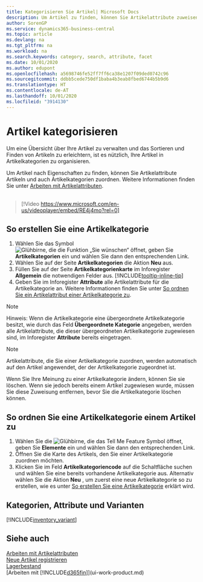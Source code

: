 ```yaml
---
title: Kategorisieren Sie Artikel| Microsoft Docs
description: Um Artikel zu finden, können Sie Artikelattribute zuweisen und Artikel nach den definierten Kategorien organisieren.
author: SorenGP
ms.service: dynamics365-business-central
ms.topic: article
ms.devlang: na
ms.tgt_pltfrm: na
ms.workload: na
ms.search.keywords: category, search, attribute, facet
ms.date: 10/01/2020
ms.author: edupont
ms.openlocfilehash: a5698746fe52ff7ff6ca38e1207f09ded0742c96
ms.sourcegitcommit: ddbb5cede750df1baba4b3eab8fbed6744b5b9d6
ms.translationtype: HT
ms.contentlocale: de-AT
ms.lasthandoff: 10/01/2020
ms.locfileid: "3914130"
---
```

# <a name="categorize-items"></a>Artikel kategorisieren

Um eine Übersicht über Ihre Artikel zu verwalten und das Sortieren und Finden von Artikeln zu erleichtern, ist es nützlich, Ihre Artikel in Artikelkategorien zu organisieren.

Um Artikel nach Eigenschaften zu finden, können Sie Artikelattribute Artikeln und auch Artikelkategorien zuordnen. Weitere Informationen finden Sie unter [Arbeiten mit Artikelattributen](inventory-how-work-item-attributes.md).
<br><br>  

> [!Video https://www.microsoft.com/en-us/videoplayer/embed/RE4j4mo?rel=0]

## <a name="to-create-an-item-category"></a>So erstellen Sie eine Artikelkategorie
1. Wählen Sie das Symbol ![Glühbirne, die die Funktion „Sie wünschen“ öffnet](media/ui-search/search_small.png "Tell Me-Funktion"), geben Sie **Artikelkategorien** ein und wählen Sie dann den entsprechenden Link.
2. Wählen Sie auf der Seite **Artikelkategorien** die Aktion **Neu** aus.
3. Füllen Sie auf der Seite **Artikelkategorienkarte** im Inforegister **Allgemein** die notwendigen Felder aus. [!INCLUDE[tooltip-inline-tip](includes/tooltip-inline-tip_md.md)]
4. Geben Sie im Inforegister **Attribute** alle Artikelattribute für die Artikelkategorie an. Weitere Informationen finden Sie unter [So ordnen Sie ein Artikelattribut einer Artikelkategorie zu](inventory-how-work-item-attributes.md#to-assign-item-attributes-to-item-categories).

> [!NOTE]  
> Hinweis: Wenn die Artikelkategorie eine übergeordnete Artikelkategorie besitzt, wie durch das Feld **Übergeordnete Kategorie** angegeben, werden alle Artikelattribute, die dieser übergeordneten Artikelkategorie zugewiesen sind, im Inforegister **Attribute** bereits eingetragen.

> [!NOTE]  
> Artikelattribute, die Sie einer Artikelkategorie zuordnen, werden automatisch auf den Artikel angewendet, der der Artikelkategorie zugeordnet ist.

Wenn Sie Ihre Meinung zu einer Artikelkategorie ändern, können Sie sie löschen. Wenn sie jedoch bereits einem Artikel zugewiesen wurde, müssen Sie diese Zuweisung entfernen, bevor Sie die Artikelkategorie löschen können.

## <a name="to-assign-an-item-category-to-an-item"></a>So ordnen Sie eine Artikelkategorie einem Artikel zu

1. Wählen Sie die ![Glühbirne, die das Tell Me Feature](media/ui-search/search_small.png "Tell Me-Funktion") Symbol öffnet, geben Sie **Elemente** ein und wählen Sie dann den entsprechenden Link.
2. Öffnen Sie die Karte des Artikels, den Sie einer Artikelkategorie zuordnen möchten.
3. Klicken Sie im Feld **Artikelkategoriencode** auf die Schaltfläche suchen und wählen Sie eine bereits vorhandene Artikelkategorie aus. Alternativ wählen Sie die Aktion **Neu** , um zuerst eine neue Artikelkategorie so zu erstellen, wie es unter [So erstellen Sie eine Artikelkategorie](inventory-how-categorize-items.md#to-create-an-item-category) erklärt wird.

## <a name="categories-attributes-and-variants"></a>Kategorien, Attribute und Varianten

[!INCLUDE[inventory_variant](includes/inventory_variant.md)]

## <a name="see-also"></a>Siehe auch

[Arbeiten mit Artikelattributen](inventory-how-work-item-attributes.md)  
[Neue Artikel registrieren](inventory-how-register-new-items.md)  
[Lagerbestand](inventory-manage-inventory.md)  
[Arbeiten mit [!INCLUDE[d365fin](includes/d365fin_md.md)]](ui-work-product.md)

